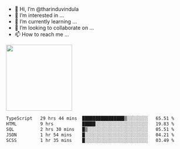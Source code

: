 - 👋 Hi, I’m @tharinduvindula
- 👀 I’m interested in ...
- 🌱 I’m currently learning ...
- 💞️ I’m looking to collaborate on ...
- 📫 How to reach me ...

<!---
tharinduvindula/tharinduvindula is a ✨ special ✨ repository because its `README.md` (this file) appears on your GitHub profile.
You can click the Preview link to take a look at your changes.
--->

<img height="180em" src="https://github-readme-stats.vercel.app/api?username=tharinduvindula&show_icons=true&hide_border=false&&count_private=true&include_all_commits=true" />


<!--START_SECTION:waka-->

```txt
TypeScript   29 hrs 44 mins  ████████████████▒░░░░░░░░   65.51 %
HTML         9 hrs           █████░░░░░░░░░░░░░░░░░░░░   19.83 %
SQL          2 hrs 30 mins   █▒░░░░░░░░░░░░░░░░░░░░░░░   05.51 %
JSON         1 hr 54 mins    █░░░░░░░░░░░░░░░░░░░░░░░░   04.21 %
SCSS         1 hr 35 mins    █░░░░░░░░░░░░░░░░░░░░░░░░   03.49 %
```

<!--END_SECTION:waka-->
